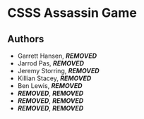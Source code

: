 # CSSS Assassin Game

## Authors

- Garrett Hansen, ***REMOVED***
- Jarrod Pas, ***REMOVED***
- Jeremy Storring, ***REMOVED***
- Killian Stacey, ***REMOVED***
- Ben Lewis, ***REMOVED***
- ***REMOVED***, ***REMOVED***
- ***REMOVED***, ***REMOVED***
- ***REMOVED***, ***REMOVED***
